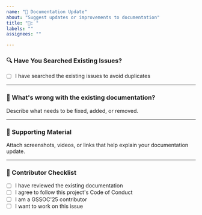 ```yaml
---
name: "📑 Documentation Update"
about: "Suggest updates or improvements to documentation"
title: "📑: "
labels: ""
assignees: ""

---
```


### 🔍 Have You Searched Existing Issues?

- [ ] I have searched the existing issues to avoid duplicates

---

### 📝 What's wrong with the existing documentation?  
Describe what needs to be fixed, added, or removed.

---

### 📎 Supporting Material  
Attach screenshots, videos, or links that help explain your documentation update.

---

### 🙌 Contributor Checklist

- [ ] I have reviewed the existing documentation  
- [ ] I agree to follow this project's Code of Conduct  
- [ ] I am a GSSOC'25 contributor  
- [ ] I want to work on this issue  